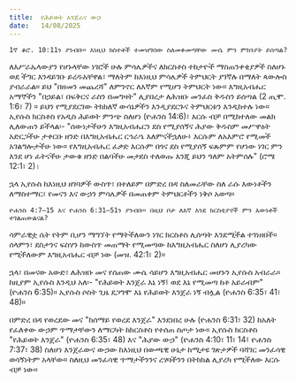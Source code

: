 ```yaml
---
title:  የሕይወት እንጀራና ውኃ
date:   14/08/2025
---
```


`1ኛ ቆሮ. 10:11ን ያንብቡ። እነዚህ ክስተቶች ተመዝግበው ስለመቀመጣቸው ሙሴ ምን ምክንያት ይሰጣል?`

ለእሥራኤላውያን የሆኑላቸው ነገሮች ሁሉ ምሳሌዎችና ለክርስቶስ ተከታዮች ማስጠንቀቂያዎች ስለሆኑ ወደ ችግር እንዳይገቡ ይረዱአቸዋል፣ ማለትም ከእነዚህ ምሳሌዎች ትምህርት ያገኛሉ በማለት ጳውሎስ ያብራራል። ይህ "በዘመን መጨረሻ" ለምንኖር ለእኛም የሚሆን ትምህርት ነው። እግዚአብሔር አማኞችን "በኃይል፣ በፍቅርና ራስን በመግዛት" ሊያበረታ ለሕዝቡ መንፈስ ቅዱስን ይሰጣል (2 ጢሞ. 1:6፣ 7) ። ይህን የሚያደርገው ትክክለኛ ውሳኔዎችን እንዲያደርጉና ትምህርቱን እንዲከተሉ ነው። ኢየሱስ ክርስቶስ የአዲስ ሕይወት ምንጭ ስለሆነ (ዮሐንስ 14:6)፣ እርሱ ብቻ በሚከተለው መልክ ሊለውጠን ይችላል፡- "ሰውነታችሁን እግዚአብሔርን ደስ የሚያሰኝና ሕያው ቅዱስም መሥዋዕት አድርጋችሁ ታቀርቡ ዘንድ በእግዚአብሔር ርኅራኄ እለምናችኋለሁ፥ እርሱም ለአእምሮ የሚመች አገልግሎታችሁ ነው። የእግዚአብሔር ፈቃድ እርሱም በጎና ደስ የሚያሰኝ ፍጹምም የሆነው ነገር ምን እንደ ሆነ ፈትናችሁ ታውቁ ዘንድ በልባችሁ መታደስ ተለወጡ እንጂ ይህን ዓለም አትምሰሉ" (ሮሜ 12:1፣ 2)।

ኋላ ኢየሱስ ከእነዚህ ዘገባዎች ውስጥ፣ በተለይም በምድረ በዳ ስለመራቸው ስለ ራሱ እውነቶችን ለማስተማር፣ የመናን እና ውኃን ምሳሌዎች በመጠቀም ትምህርቶችን ነቅሶ አወጣ።

`ዮሐንስ 4:7–15 እና ዮሐንስ 6:31–51ን ያንብቡ። በዚህ ቦታ ለእኛ እንደ ክርስቲያኖች ምን እውነቶች ተገልጠውልናል?`

ሳምራዊቷ ሴት የትም ቢሆን ማግኘት የማትችለውን ነገር ክርስቶስ ሊሰጣት እንደሚችል ተገነዘበች። ሰላምን፣ ደስታንና ፍስሃን ከውስጥ መጠማት የሚመጣው ከእግዚአብሔር ስለሆነ ሊያረካው የሚችለውም እግዚአብሔር ብቻ ነው (መዝ. 42:1፣ 2)።

ኋላ፣ በመናው አውድ፣ ለሕዝቡ መና የሰጠው ሙሴ ሳይሆን እግዚአብሔር መሆኑን ኢየሱስ አብራራ። ከዚያም ኢየሱስ እንዲህ አለ፡- "የሕይወት እንጀራ እኔ ነኝ፤ ወደ እኔ የሚመጣ ከቶ አይራብም" (ዮሐንስ 6:35)። ኢየሱስ ሶስት ጊዜ ደጋግሞ እኔ የሕይወት እንጀራ ነኝ ብሏል (ዮሐንስ 6:35፣ 41፣ 48)።

በምድረ በዳ የወረደው መና "ከሰማይ የወረደ እንጀራ" እንደነበረ ሁሉ (ዮሐንስ 6:31፣ 32) ከአለት የፈለቀው ውኃም ጥማታቸውን ለማርካት ከክርስቶስ የተሰጠ ስጦታ ነው። ኢየሱስ ክርስቶስ "የሕይወት እንጀራ" (ዮሐንስ 6:35፣ 48) እና "ሕያው ውኃ" (ዮሐንስ 4:10፣ 11፣ 14፤ ዮሐንስ 7:37፣ 38) ስለሆነ እንጀራውና ውኃው ከእነዚህ በውጫዊ ሁኔታ ከሚታዩ ገጽታዎች ባሻገር መንፈሳዊ ወሳኝነትም አላቸው። ስለዚህ መንፈሳዊ ጥማታችንንና ረሃባችንን በትክክል ሊያረካ የሚችለው እርሱ ብቻ ነው።